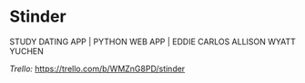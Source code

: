 # Stinder
STUDY DATING APP | PYTHON WEB APP | EDDIE CARLOS ALLISON WYATT YUCHEN

*Trello:* https://trello.com/b/WMZnG8PD/stinder
